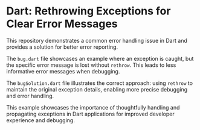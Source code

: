 # Dart: Rethrowing Exceptions for Clear Error Messages

This repository demonstrates a common error handling issue in Dart and provides a solution for better error reporting.

The `bug.dart` file showcases an example where an exception is caught, but the specific error message is lost without `rethrow`.  This leads to less informative error messages when debugging.

The `bugSolution.dart` file illustrates the correct approach: using `rethrow` to maintain the original exception details, enabling more precise debugging and error handling.

This example showcases the importance of thoughtfully handling and propagating exceptions in Dart applications for improved developer experience and debugging.